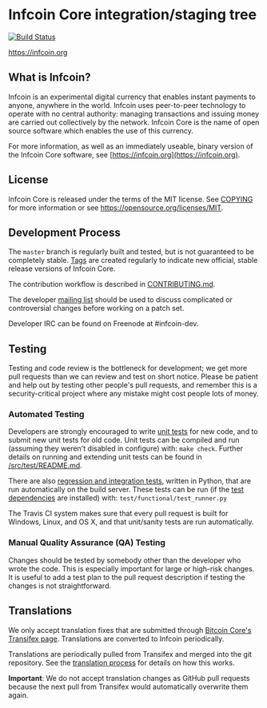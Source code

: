 Infcoin Core integration/staging tree
=====================================

[![Build Status](https://travis-ci.org/infcoin-project/infcoin.svg?branch=master)](https://travis-ci.org/infcoin-project/infcoin)

https://infcoin.org

What is Infcoin?
----------------

Infcoin is an experimental digital currency that enables instant payments to
anyone, anywhere in the world. Infcoin uses peer-to-peer technology to operate
with no central authority: managing transactions and issuing money are carried
out collectively by the network. Infcoin Core is the name of open source
software which enables the use of this currency.

For more information, as well as an immediately useable, binary version of
the Infcoin Core software, see [https://infcoin.org](https://infcoin.org).

License
-------

Infcoin Core is released under the terms of the MIT license. See [COPYING](COPYING) for more
information or see https://opensource.org/licenses/MIT.

Development Process
-------------------

The `master` branch is regularly built and tested, but is not guaranteed to be
completely stable. [Tags](https://github.com/infcoin-project/infcoin/tags) are created
regularly to indicate new official, stable release versions of Infcoin Core.

The contribution workflow is described in [CONTRIBUTING.md](CONTRIBUTING.md).

The developer [mailing list](https://groups.google.com/forum/#!forum/infcoin-dev)
should be used to discuss complicated or controversial changes before working
on a patch set.

Developer IRC can be found on Freenode at #infcoin-dev.

Testing
-------

Testing and code review is the bottleneck for development; we get more pull
requests than we can review and test on short notice. Please be patient and help out by testing
other people's pull requests, and remember this is a security-critical project where any mistake might cost people
lots of money.

### Automated Testing

Developers are strongly encouraged to write [unit tests](src/test/README.md) for new code, and to
submit new unit tests for old code. Unit tests can be compiled and run
(assuming they weren't disabled in configure) with: `make check`. Further details on running
and extending unit tests can be found in [/src/test/README.md](/src/test/README.md).

There are also [regression and integration tests](/test), written
in Python, that are run automatically on the build server.
These tests can be run (if the [test dependencies](/test) are installed) with: `test/functional/test_runner.py`

The Travis CI system makes sure that every pull request is built for Windows, Linux, and OS X, and that unit/sanity tests are run automatically.

### Manual Quality Assurance (QA) Testing

Changes should be tested by somebody other than the developer who wrote the
code. This is especially important for large or high-risk changes. It is useful
to add a test plan to the pull request description if testing the changes is
not straightforward.

Translations
------------

We only accept translation fixes that are submitted through [Bitcoin Core's Transifex page](https://www.transifex.com/projects/p/bitcoin/).
Translations are converted to Infcoin periodically.

Translations are periodically pulled from Transifex and merged into the git repository. See the
[translation process](doc/translation_process.md) for details on how this works.

**Important**: We do not accept translation changes as GitHub pull requests because the next
pull from Transifex would automatically overwrite them again.
